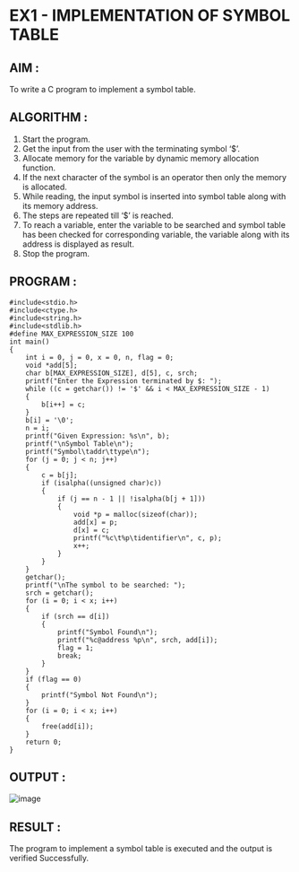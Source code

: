 # EX1 - IMPLEMENTATION OF SYMBOL TABLE
## AIM :
   To write a C program to implement a symbol table.
## ALGORITHM :
1.	Start the program.
2.	Get the input from the user with the terminating symbol ‘$’.
3.	Allocate memory for the variable by dynamic memory allocation function.
4.	If the next character of the symbol is an operator then only the memory is allocated.
5.	While reading, the input symbol is inserted into symbol table along with its memory address.
6.	The steps are repeated till ‘$’ is reached.
7.	To reach a variable, enter the variable to be searched and symbol table has been checked for corresponding variable, the variable along with its address is displayed as result.
8.	Stop the program. 
## PROGRAM :
```
#include<stdio.h>
#include<ctype.h>
#include<string.h>
#include<stdlib.h>
#define MAX_EXPRESSION_SIZE 100
int main() 
{
    int i = 0, j = 0, x = 0, n, flag = 0;
    void *add[5];
    char b[MAX_EXPRESSION_SIZE], d[5], c, srch;
    printf("Enter the Expression terminated by $: ");
    while ((c = getchar()) != '$' && i < MAX_EXPRESSION_SIZE - 1) 
    {
        b[i++] = c;
    }
    b[i] = '\0'; 
    n = i; 
    printf("Given Expression: %s\n", b);
    printf("\nSymbol Table\n");
    printf("Symbol\taddr\ttype\n");
    for (j = 0; j < n; j++) 
    {
        c = b[j];
        if (isalpha((unsigned char)c)) 
        { 
            if (j == n - 1 || !isalpha(b[j + 1])) 
            { 
                void *p = malloc(sizeof(char));
                add[x] = p; 
                d[x] = c; 
                printf("%c\t%p\tidentifier\n", c, p);
                x++;
            }
        }
    }
    getchar();
    printf("\nThe symbol to be searched: ");
    srch = getchar();
    for (i = 0; i < x; i++) 
    {
        if (srch == d[i]) 
        {
            printf("Symbol Found\n");
            printf("%c@address %p\n", srch, add[i]);
            flag = 1;
            break;
        }
    }
    if (flag == 0) 
    {
        printf("Symbol Not Found\n");
    }
    for (i = 0; i < x; i++)
    {
        free(add[i]);
    }
    return 0;
}
```

## OUTPUT :
![image](https://github.com/user-attachments/assets/fcc8a725-51d2-4b48-a294-23a23701cb40)


## RESULT :
The program to implement a symbol table is executed and the output is verified Successfully.
